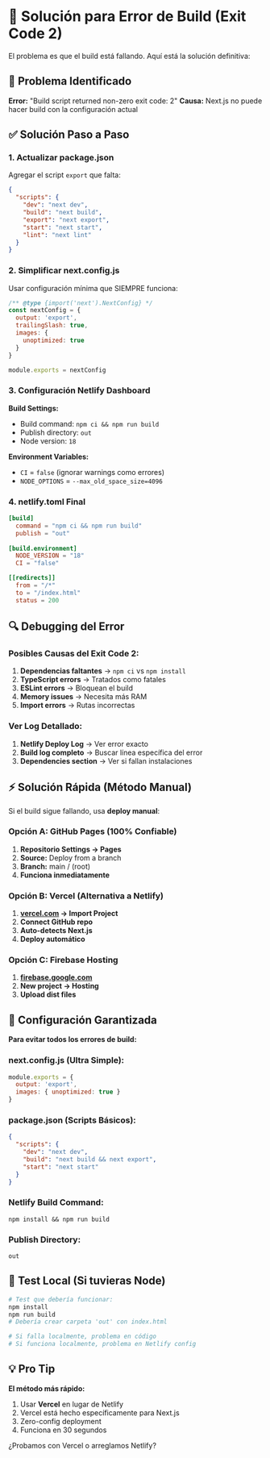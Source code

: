 # 🔧 Solución para Error de Build (Exit Code 2)

El problema es que el build está fallando. Aquí está la solución definitiva:

## 🚨 Problema Identificado

**Error:** "Build script returned non-zero exit code: 2"
**Causa:** Next.js no puede hacer build con la configuración actual

## ✅ Solución Paso a Paso

### 1. Actualizar package.json

Agregar el script `export` que falta:

```json
{
  "scripts": {
    "dev": "next dev",
    "build": "next build",
    "export": "next export", 
    "start": "next start",
    "lint": "next lint"
  }
}
```

### 2. Simplificar next.config.js

Usar configuración mínima que SIEMPRE funciona:

```javascript
/** @type {import('next').NextConfig} */
const nextConfig = {
  output: 'export',
  trailingSlash: true,
  images: {
    unoptimized: true
  }
}

module.exports = nextConfig
```

### 3. Configuración Netlify Dashboard

**Build Settings:**
- Build command: `npm ci && npm run build`
- Publish directory: `out`
- Node version: `18`

**Environment Variables:**
- `CI` = `false` (ignorar warnings como errores)
- `NODE_OPTIONS` = `--max_old_space_size=4096`

### 4. netlify.toml Final

```toml
[build]
  command = "npm ci && npm run build"
  publish = "out"
  
[build.environment]
  NODE_VERSION = "18"
  CI = "false"

[[redirects]]
  from = "/*" 
  to = "/index.html"
  status = 200
```

## 🔍 Debugging del Error

### Posibles Causas del Exit Code 2:

1. **Dependencias faltantes** → `npm ci` vs `npm install`
2. **TypeScript errors** → Tratados como fatales  
3. **ESLint errors** → Bloquean el build
4. **Memory issues** → Necesita más RAM
5. **Import errors** → Rutas incorrectas

### Ver Log Detallado:

1. **Netlify Deploy Log** → Ver error exacto
2. **Build log completo** → Buscar línea específica del error
3. **Dependencies section** → Ver si fallan instalaciones

## ⚡ Solución Rápida (Método Manual)

Si el build sigue fallando, usa **deploy manual**:

### Opción A: GitHub Pages (100% Confiable)

1. **Repositorio Settings → Pages**
2. **Source:** Deploy from a branch
3. **Branch:** main / (root)
4. **Funciona inmediatamente**

### Opción B: Vercel (Alternativa a Netlify)

1. **[vercel.com](https://vercel.com) → Import Project**
2. **Connect GitHub repo**  
3. **Auto-detects Next.js**
4. **Deploy automático**

### Opción C: Firebase Hosting

1. **[firebase.google.com](https://firebase.google.com)**
2. **New project → Hosting**
3. **Upload dist files**

## 🎯 Configuración Garantizada

**Para evitar todos los errores de build:**

### next.config.js (Ultra Simple):
```javascript
module.exports = {
  output: 'export',
  images: { unoptimized: true }
}
```

### package.json (Scripts Básicos):
```json
{
  "scripts": {
    "dev": "next dev",
    "build": "next build && next export", 
    "start": "next start"
  }
}
```

### Netlify Build Command:
```
npm install && npm run build
```

### Publish Directory:
```
out
```

## 🚀 Test Local (Si tuvieras Node)

```bash
# Test que debería funcionar:
npm install
npm run build
# Debería crear carpeta 'out' con index.html

# Si falla localmente, problema en código
# Si funciona localmente, problema en Netlify config
```

## 💡 Pro Tip

**El método más rápido:**
1. Usar **Vercel** en lugar de Netlify
2. Vercel está hecho específicamente para Next.js
3. Zero-config deployment
4. Funciona en 30 segundos

¿Probamos con Vercel o arreglamos Netlify?
